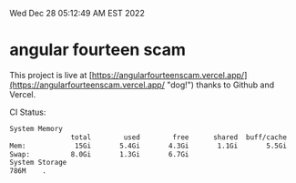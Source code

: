 Wed Dec 28 05:12:49 AM EST 2022

# angular fourteen scam


This project is live at [https://angularfourteenscam.vercel.app/](https://angularfourteenscam.vercel.app/ "dog!") thanks to Github and Vercel.

CI Status: 

```bash
System Memory
               total        used        free      shared  buff/cache   available
Mem:            15Gi       5.4Gi       4.3Gi       1.1Gi       5.5Gi       8.4Gi
Swap:          8.0Gi       1.3Gi       6.7Gi
System Storage
786M	.
```
```bash
